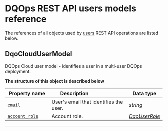 # DQOps REST API users models reference
The references of all objects used by [users](../operations/users.md) REST API operations are listed below.


## DqoCloudUserModel
DQOps Cloud user model - identifies a user in a multi-user DQOps deployment.


**The structure of this object is described below**


|&nbsp;Property&nbsp;name&nbsp;|&nbsp;Description&nbsp;&nbsp;&nbsp;&nbsp;&nbsp;&nbsp;&nbsp;&nbsp;&nbsp;&nbsp;&nbsp;&nbsp;&nbsp;&nbsp;&nbsp;&nbsp;&nbsp;&nbsp;&nbsp;&nbsp;&nbsp;|&nbsp;Data&nbsp;type&nbsp;|
|---------------|---------------------------------|-----------|
|<span class="no-wrap-code">`email`</span>|User&#x27;s email that identifies the user.|*string*|
|<span class="no-wrap-code">[`account_role`](./environment.md#dqouserrole)</span>|Account role.|*[DqoUserRole](./environment.md#dqouserrole)*|


___

